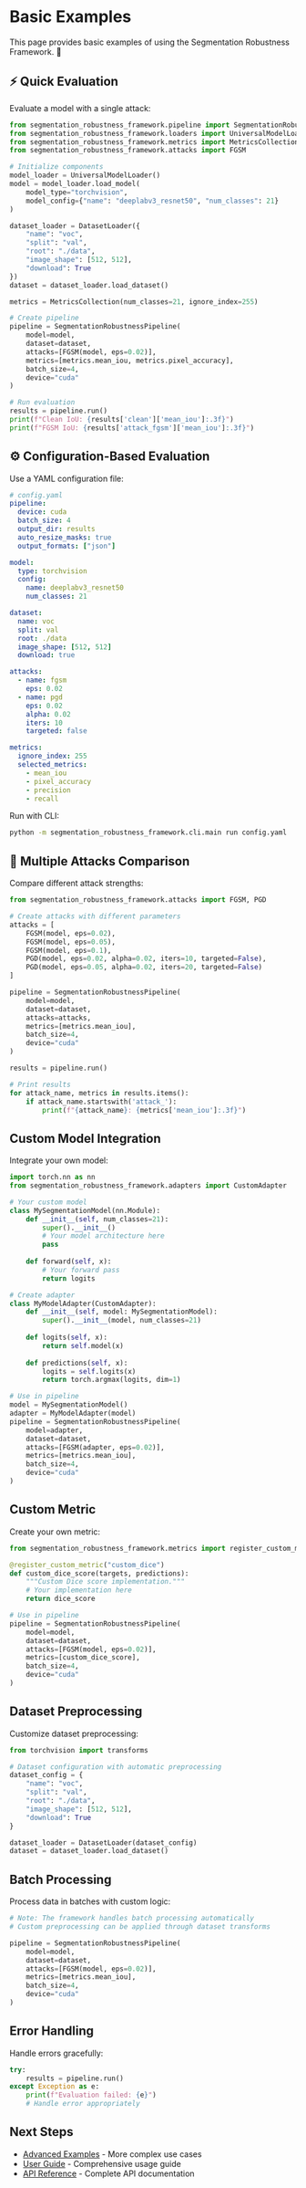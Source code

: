 # Basic Examples

This page provides basic examples of using the Segmentation Robustness Framework. 🚀

## ⚡ Quick Evaluation

Evaluate a model with a single attack:

```python
from segmentation_robustness_framework.pipeline import SegmentationRobustnessPipeline
from segmentation_robustness_framework.loaders import UniversalModelLoader, DatasetLoader, AttackLoader
from segmentation_robustness_framework.metrics import MetricsCollection
from segmentation_robustness_framework.attacks import FGSM

# Initialize components
model_loader = UniversalModelLoader()
model = model_loader.load_model(
    model_type="torchvision",
    model_config={"name": "deeplabv3_resnet50", "num_classes": 21}
)

dataset_loader = DatasetLoader({
    "name": "voc", 
    "split": "val", 
    "root": "./data",
    "image_shape": [512, 512],
    "download": True
})
dataset = dataset_loader.load_dataset()

metrics = MetricsCollection(num_classes=21, ignore_index=255)

# Create pipeline
pipeline = SegmentationRobustnessPipeline(
    model=model,
    dataset=dataset,
    attacks=[FGSM(model, eps=0.02)],
    metrics=[metrics.mean_iou, metrics.pixel_accuracy],
    batch_size=4,
    device="cuda"
)

# Run evaluation
results = pipeline.run()
print(f"Clean IoU: {results['clean']['mean_iou']:.3f}")
print(f"FGSM IoU: {results['attack_fgsm']['mean_iou']:.3f}")
```

## ⚙️ Configuration-Based Evaluation

Use a YAML configuration file:

```yaml
# config.yaml
pipeline:
  device: cuda
  batch_size: 4
  output_dir: results
  auto_resize_masks: true
  output_formats: ["json"]

model:
  type: torchvision
  config:
    name: deeplabv3_resnet50
    num_classes: 21

dataset:
  name: voc
  split: val
  root: ./data
  image_shape: [512, 512]
  download: true

attacks:
  - name: fgsm
    eps: 0.02
  - name: pgd
    eps: 0.02
    alpha: 0.02
    iters: 10
    targeted: false

metrics:
  ignore_index: 255
  selected_metrics:
    - mean_iou
    - pixel_accuracy
    - precision
    - recall
```

Run with CLI:

```bash
python -m segmentation_robustness_framework.cli.main run config.yaml
```

## 🔀 Multiple Attacks Comparison

Compare different attack strengths:

```python
from segmentation_robustness_framework.attacks import FGSM, PGD

# Create attacks with different parameters
attacks = [
    FGSM(model, eps=0.02),
    FGSM(model, eps=0.05),
    FGSM(model, eps=0.1),
    PGD(model, eps=0.02, alpha=0.02, iters=10, targeted=False),
    PGD(model, eps=0.05, alpha=0.02, iters=20, targeted=False)
]

pipeline = SegmentationRobustnessPipeline(
    model=model,
    dataset=dataset,
    attacks=attacks,
    metrics=[metrics.mean_iou],
    batch_size=4,
    device="cuda"
)

results = pipeline.run()

# Print results
for attack_name, metrics in results.items():
    if attack_name.startswith('attack_'):
        print(f"{attack_name}: {metrics['mean_iou']:.3f}")
```

## Custom Model Integration

Integrate your own model:

```python
import torch.nn as nn
from segmentation_robustness_framework.adapters import CustomAdapter

# Your custom model
class MySegmentationModel(nn.Module):
    def __init__(self, num_classes=21):
        super().__init__()
        # Your model architecture here
        pass
    
    def forward(self, x):
        # Your forward pass
        return logits

# Create adapter
class MyModelAdapter(CustomAdapter):
    def __init__(self, model: MySegmentationModel):
        super().__init__(model, num_classes=21)
    
    def logits(self, x):
        return self.model(x)
    
    def predictions(self, x):
        logits = self.logits(x)
        return torch.argmax(logits, dim=1)

# Use in pipeline
model = MySegmentationModel()
adapter = MyModelAdapter(model)
pipeline = SegmentationRobustnessPipeline(
    model=adapter,
    dataset=dataset,
    attacks=[FGSM(adapter, eps=0.02)],
    metrics=[metrics.mean_iou],
    batch_size=4,
    device="cuda"
)
```

## Custom Metric

Create your own metric:

```python
from segmentation_robustness_framework.metrics import register_custom_metric

@register_custom_metric("custom_dice")
def custom_dice_score(targets, predictions):
    """Custom Dice score implementation."""
    # Your implementation here
    return dice_score

# Use in pipeline
pipeline = SegmentationRobustnessPipeline(
    model=model,
    dataset=dataset,
    attacks=[FGSM(model, eps=0.02)],
    metrics=[custom_dice_score],
    batch_size=4,
    device="cuda"
)
```

## Dataset Preprocessing

Customize dataset preprocessing:

```python
from torchvision import transforms

# Dataset configuration with automatic preprocessing
dataset_config = {
    "name": "voc",
    "split": "val",
    "root": "./data",
    "image_shape": [512, 512],
    "download": True
}

dataset_loader = DatasetLoader(dataset_config)
dataset = dataset_loader.load_dataset()
```

## Batch Processing

Process data in batches with custom logic:

```python
# Note: The framework handles batch processing automatically
# Custom preprocessing can be applied through dataset transforms

pipeline = SegmentationRobustnessPipeline(
    model=model,
    dataset=dataset,
    attacks=[FGSM(model, eps=0.02)],
    metrics=[metrics.mean_iou],
    batch_size=4,
    device="cuda"
)
```

## Error Handling

Handle errors gracefully:

```python
try:
    results = pipeline.run()
except Exception as e:
    print(f"Evaluation failed: {e}")
    # Handle error appropriately
```

## Next Steps

- [Advanced Examples](advanced_examples.md) - More complex use cases
- [User Guide](../user_guide.md) - Comprehensive usage guide
- [API Reference](../api_reference/index.md) - Complete API documentation
